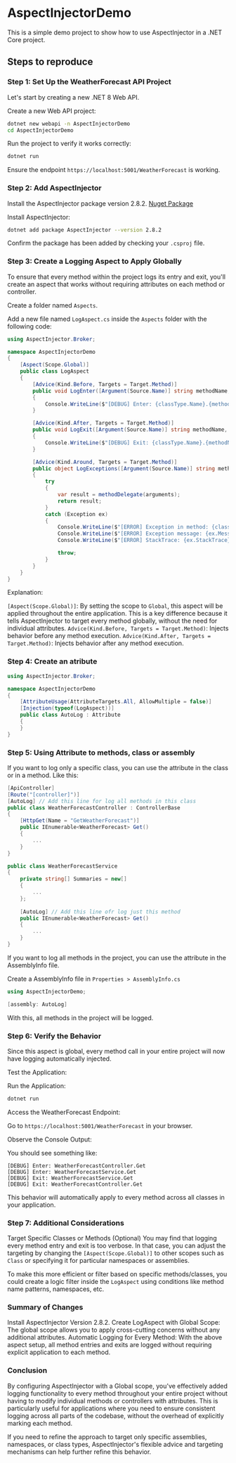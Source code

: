 # AspectInjectorDemo

This is a simple demo project to show how to use AspectInjector in a .NET Core project.

## Steps to reproduce
### Step 1: Set Up the WeatherForecast API Project
Let's start by creating a new .NET 8 Web API.

Create a new Web API project:

```bash
dotnet new webapi -n AspectInjectorDemo
cd AspectInjectorDemo
```
Run the project to verify it works correctly:

```bash
dotnet run
```
Ensure the endpoint `https://localhost:5001/WeatherForecast` is working.

### Step 2: Add AspectInjector
Install the AspectInjector package version 2.8.2.
[Nuget Package](https://www.nuget.org/packages/AspectInjector "AspectInjector package version 2.8.2")

Install AspectInjector:

```bash
dotnet add package AspectInjector --version 2.8.2
```
Confirm the package has been added by checking your `.csproj` file.

### Step 3: Create a Logging Aspect to Apply Globally
To ensure that every method within the project logs its entry and exit, you'll create an aspect that works without requiring attributes on each method or controller.

Create a folder named `Aspects`.

Add a new file named `LogAspect.cs` inside the `Aspects` folder with the following code:

```csharp
using AspectInjector.Broker;

namespace AspectInjectorDemo
{
    [Aspect(Scope.Global)]
    public class LogAspect
    {
        [Advice(Kind.Before, Targets = Target.Method)]
        public void LogEnter([Argument(Source.Name)] string methodName, [Argument(Source.Type)] Type classType)
        {
            Console.WriteLine($"[DEBUG] Enter: {classType.Name}.{methodName}");
        }

        [Advice(Kind.After, Targets = Target.Method)]
        public void LogExit([Argument(Source.Name)] string methodName, [Argument(Source.Type)] Type classType)
        {
            Console.WriteLine($"[DEBUG] Exit: {classType.Name}.{methodName}");
        }

        [Advice(Kind.Around, Targets = Target.Method)]
        public object LogExceptions([Argument(Source.Name)] string methodName, [Argument(Source.Type)] Type classType, [Argument(Source.Target)] Func<object[], object> methodDelegate, [Argument(Source.Arguments)] object[] arguments)
        {
            try
            {
                var result = methodDelegate(arguments);
                return result;
            }
            catch (Exception ex)
            {
                Console.WriteLine($"[ERROR] Exception in method: {classType.Name}.{methodName} at {DateTime.Now}");
                Console.WriteLine($"[ERROR] Exception message: {ex.Message}");
                Console.WriteLine($"[ERROR] StackTrace: {ex.StackTrace}");

                throw;
            }
        }
    }
}
```
Explanation:

`[Aspect(Scope.Global)]`: By setting the scope to `Global`, this aspect will be applied throughout the entire application. This is a key difference because it tells AspectInjector to target every method globally, without the need for individual attributes.
`Advice(Kind.Before, Targets = Target.Method)`: Injects behavior before any method execution.
`Advice(Kind.After, Targets = Target.Method)`: Injects behavior after any method execution.

### Step 4: Create an atribute
```csharp
using AspectInjector.Broker;

namespace AspectInjectorDemo
{
    [AttributeUsage(AttributeTargets.All, AllowMultiple = false)]
    [Injection(typeof(LogAspect))]
    public class AutoLog : Attribute
    {
    }
}
```

### Step 5: Using Attribute to methods, class or assembly
If you want to log only a specific class, you can use the attribute in the class or in a method. Like this:
```csharp
[ApiController]
[Route("[controller]")]
[AutoLog] // Add this line for log all methods in this class
public class WeatherForecastController : ControllerBase
{
    [HttpGet(Name = "GetWeatherForecast")]
    public IEnumerable<WeatherForecast> Get()
    {
        ...
    }
}
```

```csharp
public class WeatherForecastService
{
    private string[] Summaries = new[]
    {
        ...
    };
    
    [AutoLog] // Add this line ofr log just this method
    public IEnumerable<WeatherForecast> Get()
    {
        ...
    }
}
```
If you want to log all methods in the project, you can use the attribute in the AssemblyInfo file.

Create a AssemblyInfo file in `Properties > AssemblyInfo.cs`

```csharp
using AspectInjectorDemo;

[assembly: AutoLog]
```
With this, all methods in the project will be logged.


### Step 6: Verify the Behavior
Since this aspect is global, every method call in your entire project will now have logging automatically injected.

Test the Application:

Run the Application:

```bash
dotnet run
```

Access the WeatherForecast Endpoint:

Go to `https://localhost:5001/WeatherForecast` in your browser.

Observe the Console Output:

You should see something like:

```
[DEBUG] Enter: WeatherForecastController.Get
[DEBUG] Enter: WeatherForecastService.Get
[DEBUG] Exit: WeatherForecastService.Get
[DEBUG] Exit: WeatherForecastController.Get
```

This behavior will automatically apply to every method across all classes in your application.

### Step 7: Additional Considerations
Target Specific Classes or Methods (Optional)
You may find that logging every method entry and exit is too verbose. In that case, you can adjust the targeting by changing the `[Aspect(Scope.Global)]` to other scopes such as `Class` or specifying it for particular namespaces or assemblies.

To make this more efficient or filter based on specific methods/classes, you could create a logic filter inside the `LogAspect` using conditions like method name patterns, namespaces, etc.

### Summary of Changes
Install AspectInjector Version 2.8.2.
Create LogAspect with Global Scope:
The global scope allows you to apply cross-cutting concerns without any additional attributes.
Automatic Logging for Every Method:
With the above aspect setup, all method entries and exits are logged without requiring explicit application to each method.

### Conclusion
By configuring AspectInjector with a Global scope, you've effectively added logging functionality to every method throughout your entire project without having to modify individual methods or controllers with attributes. This is particularly useful for applications where you need to ensure consistent logging across all parts of the codebase, without the overhead of explicitly marking each method.

If you need to refine the approach to target only specific assemblies, namespaces, or class types, AspectInjector's flexible advice and targeting mechanisms can help further refine this behavior.